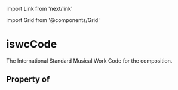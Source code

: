 import Link from 'next/link'
  
import Grid from '@components/Grid'

# iswcCode

The International Standard Musical Work Code for the composition.

## Property of



